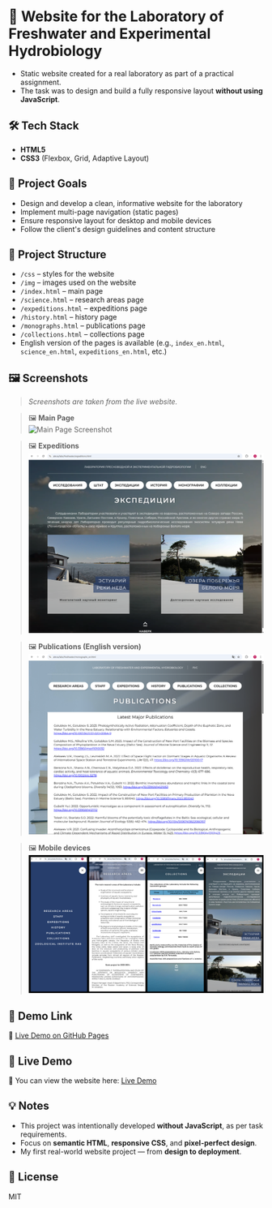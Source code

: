 # 🌿 Website for the Laboratory of Freshwater and Experimental Hydrobiology

- Static website created for a real laboratory as part of a practical assignment.
- The task was to design and build a fully responsive layout **without using JavaScript**.

## 🛠 Tech Stack

- **HTML5**
- **CSS3** (Flexbox, Grid, Adaptive Layout)

## 🎯 Project Goals

- Design and develop a clean, informative website for the laboratory
- Implement multi-page navigation (static pages)
- Ensure responsive layout for desktop and mobile devices
- Follow the client's design guidelines and content structure

## 📂 Project Structure

- `/css` – styles for the website
- `/img` – images used on the website
- `/index.html` – main page
- `/science.html` – research areas page
- `/expeditions.html` – expeditions page
- `/history.html` – history page
- `/monographs.html` – publications page
- `/collections.html` – collections page
- English version of the pages is available (e.g., `index_en.html`, `science_en.html`, `expeditions_en.html`, etc.)

## 🖼 Screenshots

> _Screenshots are taken from the live website._

> 🖼 **Main Page**  
> ![Main Page Screenshot](./img/main-page-screenshot.png)

> 🖼 **Expeditions**  
> ![Expeditions](./img/expeditions-screenshot.png)

> 🖼 **Publications (English version)**  
> ![Publications](./img/publications-screenshot.png)

> 🖼 **Mobile devices**  
> ![Mobile devices](./img/mobile-devices-screenshot.png)

## 🚀 Demo Link

🔗 [Live Demo on GitHub Pages](https://natalia28-88.github.io/Website-of-the-Laboratory-of-Freshwater-and-Experimental-Hydrobiology/)

## 🚀 Live Demo

🔗 You can view the website here: [Live Demo](https://www.zin.ru/labs/freshwater/)

## 💡 Notes

- This project was intentionally developed **without JavaScript**, as per task requirements.
- Focus on **semantic HTML**, **responsive CSS**, and **pixel-perfect design**.
- My first real-world website project — from **design to deployment**.

## 📄 License

MIT
